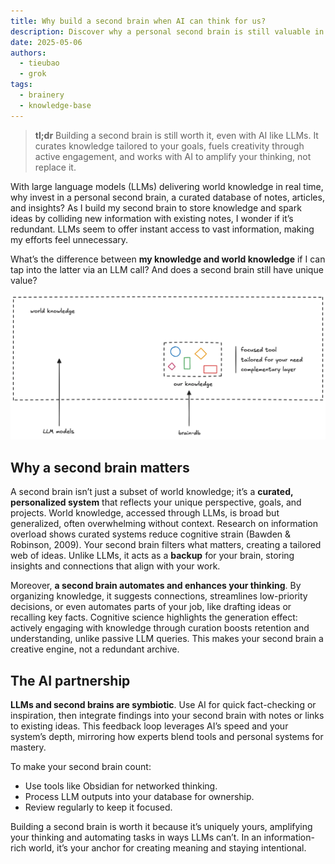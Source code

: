 ```yaml
---
title: Why build a second brain when AI can think for us?
description: Discover why a personal second brain is still valuable in the AI era. Learn how it curates knowledge, sparks creativity, and complements LLMs for deeper insights.
date: 2025-05-06
authors:
  - tieubao
  - grok
tags:
  - brainery
  - knowledge-base
---
```


> **tl;dr** Building a second brain is still worth it, even with AI like LLMs. It curates knowledge tailored to your goals, fuels creativity through active engagement, and works with AI to amplify your thinking, not replace it.

With large language models (LLMs) delivering world knowledge in real time, why invest in a personal second brain, a curated database of notes, articles, and insights? As I build my second brain to store knowledge and spark ideas by colliding new information with existing notes, I wonder if it’s redundant. LLMs seem to offer instant access to vast information, making my efforts feel unnecessary.

What’s the difference between **my knowledge and world knowledge** if I can tap into the latter via an LLM call? And does a second brain still have unique value?

![](assets/subset.webp)

## Why a second brain matters

A second brain isn’t just a subset of world knowledge; it’s a **curated, personalized system** that reflects your unique perspective, goals, and projects. World knowledge, accessed through LLMs, is broad but generalized, often overwhelming without context. Research on information overload shows curated systems reduce cognitive strain (Bawden & Robinson, 2009). Your second brain filters what matters, creating a tailored web of ideas. Unlike LLMs, it acts as a **backup** for your brain, storing insights and connections that align with your work.

Moreover, **a second brain automates and enhances your thinking**. By organizing knowledge, it suggests connections, streamlines low-priority decisions, or even automates parts of your job, like drafting ideas or recalling key facts. Cognitive science highlights the generation effect: actively engaging with knowledge through curation boosts retention and understanding, unlike passive LLM queries. This makes your second brain a creative engine, not a redundant archive.

## The AI partnership

**LLMs and second brains are symbiotic**. Use AI for quick fact-checking or inspiration, then integrate findings into your second brain with notes or links to existing ideas. This feedback loop leverages AI’s speed and your system’s depth, mirroring how experts blend tools and personal systems for mastery.

To make your second brain count:

- Use tools like Obsidian for networked thinking.
- Process LLM outputs into your database for ownership.
- Review regularly to keep it focused.

Building a second brain is worth it because it’s uniquely yours, amplifying your thinking and automating tasks in ways LLMs can’t. In an information-rich world, it’s your anchor for creating meaning and staying intentional.
